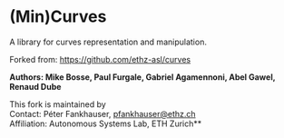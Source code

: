 (Min)Curves
=====

A library for curves representation and manipulation.

Forked from: https://github.com/ethz-asl/curves

**Authors: Mike Bosse, Paul Furgale, Gabriel Agamennoni, Abel Gawel, Renaud Dube**

This fork is maintained by  
Contact: Péter Fankhauser, pfankhauser@ethz.ch  
Affiliation: Autonomous Systems Lab, ETH Zurich**